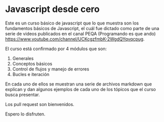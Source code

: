 # Javascript desde cero

Este es un curso básico de javascript que lo que muestra son los fundamentos básicos de Javascript, el cuál fue dictado como parte de una serie de videos publicados en el canal PEQA (Programando es que ando) https://www.youtube.com/channel/UCKcgzfmbK-2WgdQYqvqcpug.

El curso está confirmado por 4 módulos que son:
1. Generales
1. Conceptos básicos
1. Control de flujos y manejo de errores
1. Bucles e iteración

En cada uno de ellos se muestran una serie de archivos markdown que explican y dan algunos ejemplos de cada uno de los tópicos que el curso busca presentar.

Los pull request son bienvenidos.

Espero lo disfruten.
